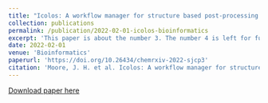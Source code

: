 ```yaml
---
title: "Icolos: A workflow manager for structure based post-processing of de novo generated small molecules"
collection: publications
permalink: /publication/2022-02-01-icolos-bioinformatics
excerpt: 'This paper is about the number 3. The number 4 is left for future work.'
date: 2022-02-01
venue: 'Bioinformatics'
paperurl: 'https://doi.org/10.26434/chemrxiv-2022-sjcp3'
citation: 'Moore, J. H. et al. Icolos: A workflow manager for structure based post-processing of de novo generated small molecules. ChemRxiv (2022). doi:10.26434/chemrxiv-2022-sjcp3 This content is a preprint and has not been peer-reviewed.'
---
```


[Download paper here](https://doi.org/10.26434/chemrxiv-2022-sjcp3)

